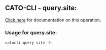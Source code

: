 
## CATO-CLI - query.site:
[Click here](https://api.catonetworks.com/documentation/#query-site) for documentation on this operation.

### Usage for query.site:

`catocli query site -h`
